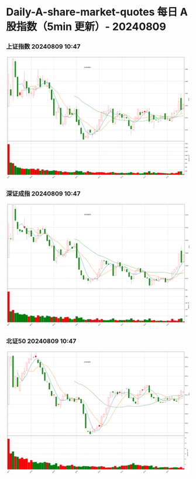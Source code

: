 
# Daily-A-share-market-quotes 每日 A 股指数（5min 更新）- 20240809

### 上证指数 20240809 10:47
![](./fig/2024/8/20240809-sh000001.png)

### 深证成指 20240809 10:47
![](./fig/2024/8/20240809-sz399001.png)

### 北证50 20240809 10:47
![](./fig/2024/8/20240809-bj899050.png)

